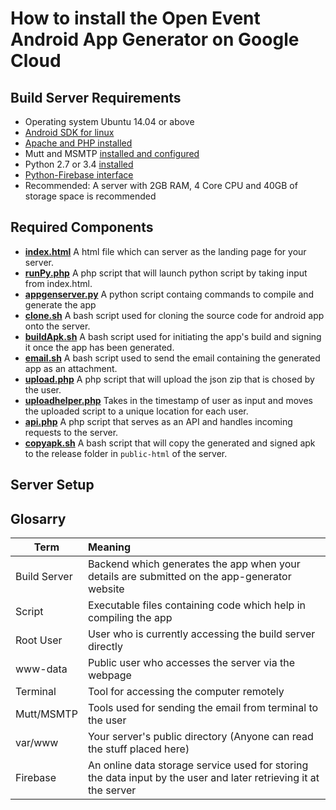 # How to install the Open Event Android App Generator on Google Cloud

## Build Server Requirements

* Operating system Ubuntu 14.04 or above
* [Android SDK for linux](http://stackoverflow.com/a/19416222/5471095)
* [Apache and PHP installed](https://www.digitalocean.com/community/tutorials/how-to-install-linux-apache-mysql-php-lamp-stack-on-ubuntu)
* Mutt and MSMTP [installed and configured](https://opev.wordpress.com/2016/06/15/sending-e-mail-from-linux-terminal/)
* Python 2.7 or 3.4 [installed](http://askubuntu.com/questions/350751/install-and-run-python-3-at-the-same-time-than-python-2)
* [Python-Firebase interface](https://pypi.python.org/pypi/python-firebase/1.2)
* Recommended: A server with 2GB RAM, 4 Core CPU and 40GB of storage space is recommended <br>

## Required Components
* **[index.html](https://github.com/fossasia/open-event-android/blob/master/apk-generator/index.html)** A html file which can server as the landing page for your server.
* **[runPy.php](https://github.com/fossasia/open-event-android/blob/master/apk-generator/scripts/runPy.php)** A php script that will launch python script by taking input from index.html.
* **[appgenserver.py](https://github.com/fossasia/open-event-android/blob/master/apk-generator/scripts/appgenserver.py)** A python script containg commands to compile and generate the app
* **[clone.sh](https://github.com/fossasia/open-event-android/blob/master/apk-generator/scripts/clone.sh)** A bash script used for cloning the source code for android app onto the server.
* **[buildApk.sh](https://github.com/fossasia/open-event-android/blob/master/apk-generator/scripts/buildApk.sh)** A bash script used for initiating the app's build and signing it once the app has been generated.
* **[email.sh](https://github.com/fossasia/open-event-android/blob/master/apk-generator/scripts/email.sh)** A bash script used to send the email containing the generated app as an attachment.
* **[upload.php](https://github.com/fossasia/open-event-android/blob/development/apk-generator/scripts/upload.php)** A php script that will upload the json zip that is chosed by the user.
* **[uploadhelper.php](https://github.com/fossasia/open-event-android/blob/development/apk-generator/scripts/uploadHelper.php)** Takes in the timestamp of user as input and moves the uploaded script to a unique location for each user.
* **[api.php](https://github.com/fossasia/open-event-android/blob/development/apk-generator/api/api.php)** A php script that serves as an API and handles incoming requests to the server.
* **[copyapk.sh](https://github.com/fossasia/open-event-android/blob/development/apk-generator/scripts/copyApk.sh)** A bash script that will copy the generated and signed apk to the release folder in `public-html` of the server.

## Server Setup



## Glosarry

| Term        | Meaning           |
| ------------- |:-------------|
| Build Server     | Backend which generates the app when your details are submitted on the app-generator website  |
| Script    | Executable files containing code which help in compiling the app      |
| Root User | User who is currently accessing the build server directly      | 
| www-data  | Public user who accesses the server via the webpage  |
| Terminal | Tool for accessing the computer remotely  |
| Mutt/MSMTP | Tools used for sending the email from terminal to the user  |
| var/www | Your server's public directory (Anyone can read the stuff placed here)  |
| Firebase | An online data storage service used for storing the data input by the user and later retrieving it at the server|
